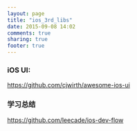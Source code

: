 ```yaml
---
layout: page
title: "ios_3rd_libs"
date: 2015-09-08 14:02
comments: true
sharing: true
footer: true
---
```


### iOS UI:

https://github.com/cjwirth/awesome-ios-ui

### 学习总结

https://github.com/leecade/ios-dev-flow